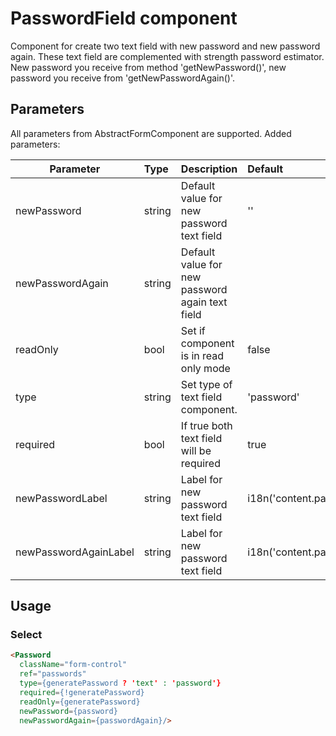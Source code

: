 # PasswordField component

Component for create two text field with new password and new password again. These text field are complemented with strength password estimator.
New password you receive from method 'getNewPassword()', new password you receive from 'getNewPasswordAgain()'.

## Parameters

All parameters from AbstractFormComponent are supported. Added parameters:

| Parameter | Type | Description | Default  |
| --- | :--- | :--- | :--- |
| newPassword  | string   | Default value for new password text field | '' |
| newPasswordAgain | string | Default value for new password again text field |   |
| readOnly  | bool   | Set if component is in read only mode | false |
| type | string   | Set type of text field component. | 'password' |
| required | bool  | If true both text field will be required | true |
| newPasswordLabel | string  | Label for new password text field | i18n('content.password.change.password') |
| newPasswordAgainLabel | string  | Label for new password text field | i18n('content.password.change.passwordAgain.label') |

## Usage
### Select
```html
<Password
  className="form-control"
  ref="passwords"
  type={generatePassword ? 'text' : 'password'}
  required={!generatePassword}
  readOnly={generatePassword}
  newPassword={password}
  newPasswordAgain={passwordAgain}/>
```
